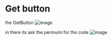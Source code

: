 # Get button
the GetButton 
![image](https://github.com/user-attachments/assets/6c869024-8b8d-4eef-8f12-569d586edd72)

in there its ask the permuim for the code 
![image](https://github.com/user-attachments/assets/3cc13c02-3128-4415-81e4-3b3526bb53af)
